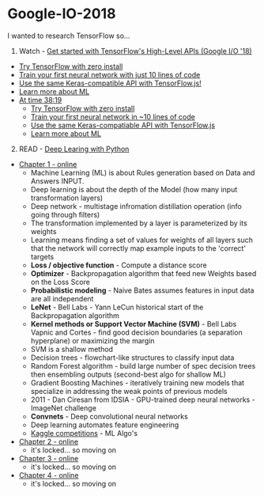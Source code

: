 # Google-IO-2018

I wanted to research TensorFlow so...

1. Watch - [Get started with TensorFlow's High-Level APIs (Google I/O '18)](https://www.youtube.com/watch?time_continue=6&v=tjsHSIG8I08)
  * [Try TensorFlow with zero install](https://goo.gl/NrJAEz)
  * [Train your first neural network with just 10 lines of code](https://goo.gl/6SRkzf)
  * [Use the same Keras-compatible API with TensorFlow.js!](https://goo.gl/ZBbzJH)
  * [Learn more about ML](https://goo.gl/36baeH)
  * [At time 38:19](https://youtu.be/tjsHSIG8I08?t=2299)
     * [Try TensorFlow with zero install](https://colab.research.google.com)
     * [Train your first neural network in ~10 lines of code](https://github.com/tensorflow/workshops)
     * [Use the same Keras-compatiable API with TensorFlow.js](https://js.tensorflow.org)
     * [Learn more about ML](https://ai.google/education)
 2. READ - [Deep Learing with Python](https://www.manning.com/books/deep-learning-with-python)
   * [Chapter 1 - online](https://livebook.manning.com/#!/book/deep-learning-with-python/chapter-1/1)
     * Machine Learning (ML) is about Rules generation based on Data and Answers INPUT.
     * Deep learning is about the depth of the Model (how many input transformation layers)
     * Deep network - multistage infromation distillation operation (info going through filters)
     * The transformation implemented by a layer is parameterized by its weights
     * Learning means finding a set of values for weights of all layers such that the network will correctly map example inputs to the 'correct' targets
     * __Loss / objective function__ - Compute a distance score
     * __Optimizer__ - Backpropagation algorithm that feed new Weights based on the Loss Score
     * __Probabilistic modeling__ - Naive Bates assumes features in input data are all independent 
     * __LeNet__ - Bell Labs - Yann LeCun historical start of the Backpropagation algorithm
     * __Kernel methods or Support Vector Machine (SVM)__ - Bell Labs Vapnic and Cortes - find good decision boundaries (a separation hyperplane) or maximizing the margin
     * SVM is a shallow method
     * Decision trees - flowchart-like structures to classify input data
     * Random Forest algorithm - build large number of spec decision trees then ensembling outputs (second-best algo for shallow ML)
     * Gradient Boosting Machines - iteratively training new models that specialize in addressing the weak points of previous models
     * 2011 - Dan Ciresan from IDSIA - GPU-trained deep neural networks - ImageNet challenge
     * __Convnets__ - Deep convolutional neural networks
     * Deep learning automates feature engineering
     * [Kaggle competitions](https://www.kaggle.com/competitions) - ML Algo's
   * [Chapter 2 - online](https://livebook.manning.com/#!/book/deep-learning-with-python/chapter-2/)
     * it's locked... so moving on
   * [Chapter 3 - online](https://livebook.manning.com/#!/book/deep-learning-with-python/chapter-3/)
     * it's locked... so moving on
   * [Chapter 4 - online](https://livebook.manning.com/#!/book/deep-learning-with-python/chapter-4/)
     * it's locked... so moving on
 
